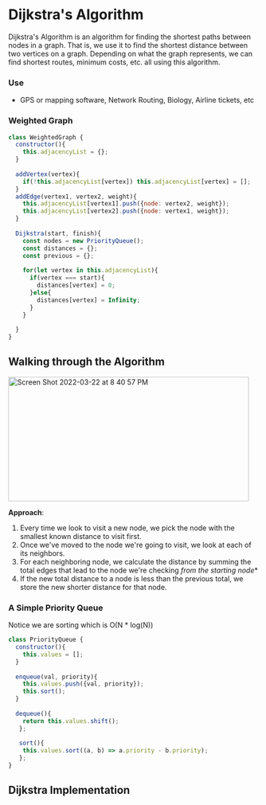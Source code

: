 # Dijkstra's Algorithm 
Dijkstra's Algorithm is an algorithm for finding the shortest paths between nodes in a graph. That is, we use it to find the shortest distance between two vertices on a graph. Depending on what the graph represents, we can find shortest routes, minimum costs, etc. all using this algorithm.


### Use
* GPS or mapping software, Network Routing, Biology, Airline tickets, etc

### Weighted Graph

```javascript
class WeightedGraph {
  constructor(){
    this.adjacencyList = {};
  }
  
  addVertex(vertex){
    if(!this.adjacencyList[vertex]) this.adjacencyList[vertex] = [];
  }
  addEdge(vertex1, vertex2, weight){
    this.adjacencyList[vertex1].push({node: vertex2, weight});
    this.adjacencyList[vertex2].push({node: vertex1, weight});
  }
  
  Dijkstra(start, finish){
    const nodes = new PriorityQueue();
    const distances = {};
    const previous = {};
    
    for(let vertex in this.adjacencyList){
      if(vertex === start){
        distances[vertex] = 0;
      }else{
        distances[vertex] = Infinity;
      }
    }
  
  }
}
```

## Walking through the Algorithm
<img height="250" width="483" alt="Screen Shot 2022-03-22 at 8 40 57 PM" src="https://user-images.githubusercontent.com/25594064/159604985-b12a519d-5867-4a6b-9abf-df2967d54af3.png">

**Approach**:
1. Every time we look to visit a new node, we pick the node with the smallest known distance to visit first.
2. Once we've moved to the node we're going to visit, we look at each of its neighbors.
3. For each neighboring node, we calculate the distance by summing the total edges that lead to the node we're checking *from the starting node**
4. If the new total distance to a node is less than the previous total, we store the new shorter distance for that node. 


### A Simple Priority Queue
Notice we are sorting which is O(N * log(N))

```javascript
class PriorityQueue {
  constructor(){
    this.values = [];
  }
  
  enqueue(val, priority){
    this.values.push({val, priority});
    this.sort();
  }
  
  dequeue(){
    return this.values.shift();
   };
   
   sort(){
    this.values.sort((a, b) => a.priority - b.priority);
   };
}
```

## Dijkstra Implementation

